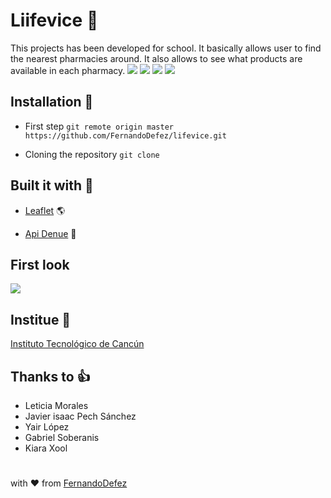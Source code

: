 # Liifevice :pill: 

This projects has been developed for school. It basically allows user to find the nearest pharmacies around. It also allows to see what products are available in each pharmacy.
![](https://img.shields.io/github/issues/FernandoDefez/lifevice)
![](https://img.shields.io/github/forks/FernandoDefez/lifevice)
![](https://img.shields.io/github/stars/FernandoDefez/lifevice)
![](https://img.shields.io/github/license/FernandoDefez/lifevice)

## Installation :rocket:

- First step
```git remote origin master https://github.com/FernandoDefez/lifevice.git```

- Cloning the repository
```git clone```

## Built it with :hammer:

- [Leaflet](https://www.inegi.org.mx/servicios/api_denue.html) :earth_americas:

- [Api Denue](https://www.inegi.org.mx/servicios/api_denue.html) :convenience_store:


## First look 

![](https://github.com/FernandoDefez/lifevice/blob/master/public/common/images/index.png)


## Institue :school:

[Instituto Tecnológico de Cancún](https://www.cancun.tecnm.mx)


## Thanks to :thumbsup:

- Leticia Morales
- Javier isaac Pech Sánchez
- Yair López
- Gabriel Soberanis
- Kiara Xool


#
with :heart: from [FernandoDefez](https://github.com/FernandoDefez)